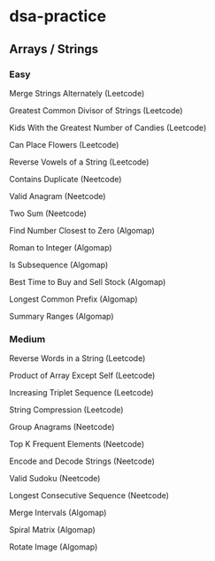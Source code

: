 # dsa-practice

## Arrays / Strings

### Easy

Merge Strings Alternately (Leetcode)

Greatest Common Divisor of Strings (Leetcode)

Kids With the Greatest Number of Candies (Leetcode)

Can Place Flowers (Leetcode)

Reverse Vowels of a String (Leetcode)

Contains Duplicate (Neetcode)

Valid Anagram (Neetcode)

Two Sum (Neetcode)

Find Number Closest to Zero (Algomap)

Roman to Integer (Algomap)

Is Subsequence (Algomap)

Best Time to Buy and Sell Stock (Algomap)

Longest Common Prefix (Algomap)

Summary Ranges (Algomap)

### Medium

Reverse Words in a String (Leetcode)

Product of Array Except Self (Leetcode)

Increasing Triplet Sequence (Leetcode)

String Compression (Leetcode)

Group Anagrams (Neetcode)

Top K Frequent Elements (Neetcode)

Encode and Decode Strings (Neetcode)

Valid Sudoku (Neetcode)

Longest Consecutive Sequence (Neetcode)

Merge Intervals (Algomap)

Spiral Matrix (Algomap)

Rotate Image (Algomap)